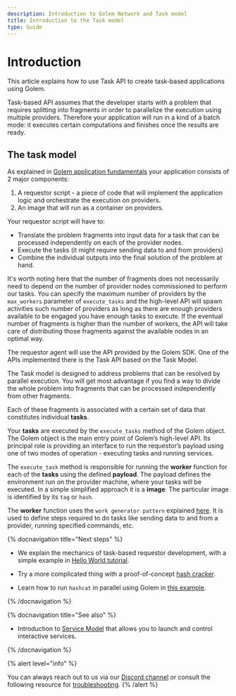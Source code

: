 ```yaml
---
description: Introduction to Golem Network and Task model
title: Introduction to the Task model
type: Guide
---
```


# Introduction

This article explains how to use Task API to create task-based applications using Golem.

Task-based API assumes that the developer starts with a problem that requires splitting into fragments in order to parallelize the execution using multiple providers. Therefore your application will run in a kind of a batch mode: it executes certain computations and finishes once the results are ready.

## The task model

As explained in [Golem application fundamentals](/docs/creators/python/guides/application-fundamentals) your application consists of 2 major components:

1. A requestor script - a piece of code that will implement the application logic and orchestrate the execution on providers.
2. An image that will run as a container on providers.

Your requestor script will have to:

- Translate the problem fragments into input data for a task that can be processed independently on each of the provider nodes.
- Execute the tasks (it might require sending data to and from providers)
- Combine the individual outputs into the final solution of the problem at hand.

It's worth noting here that the number of fragments does not necessarily need to depend on the number of provider nodes commissioned to perform our tasks. You can specify the maximum number of providers by the `max_workers` parameter of `execute_tasks` and the high-level API will spawn activities such number of providers as long as there are enough providers available to be engaged you have enough tasks to execute. If the eventual number of fragments is higher than the number of workers, the API will take care of distributing those fragments against the available nodes in an optimal way.

The requestor agent will use the API provided by the Golem SDK. One of the APIs implemented there is the Task API based on the Task Model.

The Task model is designed to address problems that can be resolved by parallel execution. You will get most advantage if you find a way to divide the whole problem into fragments that can be processed independently from other fragments.

Each of these fragments is associated with a certain set of data that constitutes individual **tasks**.

Your **tasks** are executed by the `execute_tasks` method of the Golem object. The Golem object is the main entry point of Golem’s high-level API. Its principal role is providing an interface to run the requestor’s payload using one of two modes of operation - executing tasks and running services.

The `execute_task` method is responsible for running the **worker** function for each of the **tasks** using the defined **payload**. The payload defines the environment run on the provider machine, where your tasks will be executed. In a simple simplified approach it is a **image**. The particular image is identified by its `tag` or `hash`.

The **worker** function uses the `work generator pattern` explained [here](/docs/creators/python/guides/application-fundamentals#work-generator-pattern-and-workcontext). It is used to define steps required to do tasks like sending data to and from a provider, running specified commands, etc.

{% docnavigation title="Next steps" %}

- We explain the mechanics of task-based requestor development, with a simple example in [Hello World tutorial](/docs/creators/python/tutorials/task-example-0-hello).

- Try a more complicated thing with a proof-of-concept [hash cracker](/docs/creators/python/tutorials/task-example-1-cracker).

- Learn how to run `hashcat` in parallel using Golem in [this example](/docs/creators/python/tutorials/task-example-2-hashcat).

{% /docnavigation %}

{% docnavigation title="See also" %}

- Introduction to [Service Model](/docs/creators/python/guides/service-model) that allows you to launch and control interactive services.

{% /docnavigation %}

{% alert level="info" %}

You can always reach out to us via our [Discord channel](https://chat.golem.network/) or consult the following resource for [troubleshooting](/docs/creators/troubleshooting/python).
{% /alert %}
